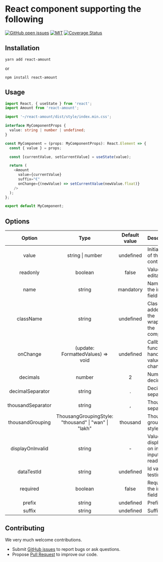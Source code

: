 # React component supporting the following

[![GitHub open issues](https://img.shields.io/github/issues/CharlesCoqueret/react-amount?style=flat-square)](https://github.com/CharlesCoqueret/react-amount/issues)
[![MIT](https://img.shields.io/npm/l/react-amount?style=flat-square)](https://github.com/CharlesCoqueret/react-amount/blob/master/LICENSE.txt)
[![Coverage Status](https://coveralls.io/repos/github/CharlesCoqueret/react-amount/badge.svg?branch=master)](https://coveralls.io/github/CharlesCoqueret/react-amount?branch=master)

## Installation

```
yarn add react-amount
```

or

```
npm install react-amount
```

## Usage

```typescript
import React, { useState } from 'react';
import Amount from 'react-amount';

import '~/react-amount/dist/style/index.min.css';

interface MyComponentProps {
  value: string | number | undefined;
}

const MyComponent = (props: MyComponentProps): React.Element => {
  const { value } = props;

  const [currentValue, setCurrentValue] = useState(value);

  return (
    <Amount
      value={currentValue}
      suffix="€"
      onChange={(newValue) => setCurrentValue(newValue.float)}
    />
  );
};

export default MyComponent;
```

## Options

|      Option       |                         Type                         | Default value | Description                                       |
| :---------------: | :--------------------------------------------------: | :-----------: | ------------------------------------------------- |
|       value       |                   string \| number                   |   undefined   | Initial value of the control                      |
|     readonly      |                       boolean                        |     false     | Value is not editable                             |
|       name        |                        string                        |   mandatory   | Name of the input field                           |
|     className     |                        string                        |   undefined   | Class to be added to the wrapper of the component |
|     onChange      |          (update: FormattedValues) => void           |   undefined   | Callback function to handle value changes         |
|     decimals      |                        number                        |       2       | Number of decimals                                |
| decimalSeparator  |                        string                        |       .       | Decimal separator                                 |
| thousandSeparator |                        string                        |       ,       | Thousand separator                                |
| thousandGrouping  | ThousangGroupingStyle: "thousand" \| "wan" \| "lakh" |   thousand    | Thousand grouping style                           |
| displayOnInvalid  |                        string                        |       -       | Value displayed on invalid input in readonly      |
|    dataTestId     |                        string                        |   undefined   | Id value for testing                              |
|     required      |                       boolean                        |     false     | Required of the input field                       |
|      prefix       |                        string                        |   undefined   | Prefix                                            |
|      suffix       |                        string                        |   undefined   | Suffix                                            |

## Contributing

We very much welcome contributions.

- Submit [GitHub issues](http://github.com/CharlesCoqueret/react-amount/issues) to report bugs or ask questions.
- Propose [Pull Request](http://github.com/CharlesCoqueret/react-amount/pulls) to improve our code.
